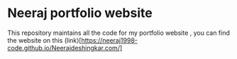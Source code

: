 # Neeraj portfolio website
This repository maintains all the code for my portfolio website , you can find the website on this (link)[https://neeraj1998-code.github.io/Neerajdeshingkar.com/]
